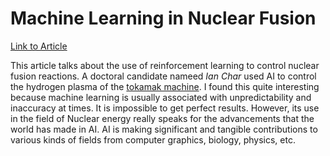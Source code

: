 # Machine Learning in Nuclear Fusion
[Link to Article](https://www.cmu.edu/news/stories/archives/2022/september/char-nuclear-fusion.html)

This article talks about the use of reinforcement learning to control nuclear fusion reactions. A doctoral candidate nameed *Ian Char* used AI to control the hydrogen plasma of the [tokamak machine](https://en.wikipedia.org/wiki/Tokamak). I found this quite interesting because machine learning is usually associated with unpredictability and inaccuracy at times. It is impossible to get perfect results. However, its use in the field of Nuclear energy really speaks for the advancements that the world has made in AI. AI is making significant and tangible contributions to various kinds of fields from computer graphics, biology, physics, etc.